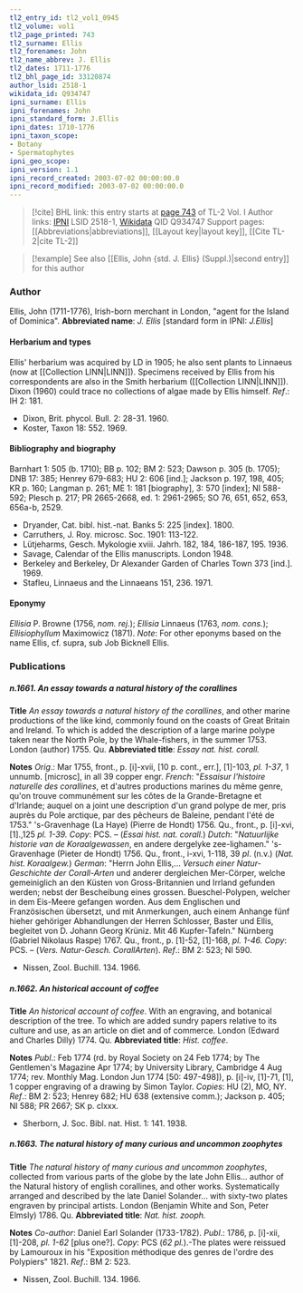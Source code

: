 ```yaml
---
tl2_entry_id: tl2_vol1_0945
tl2_volume: vol1
tl2_page_printed: 743
tl2_surname: Ellis
tl2_forenames: John
tl2_name_abbrev: J. Ellis
tl2_dates: 1711-1776
tl2_bhl_page_id: 33120874
author_lsid: 2518-1
wikidata_id: Q934747
ipni_surname: Ellis
ipni_forenames: John
ipni_standard_form: J.Ellis
ipni_dates: 1710-1776
ipni_taxon_scope: 
- Botany
- Spermatophytes
ipni_geo_scope: 
ipni_version: 1.1
ipni_record_created: 2003-07-02 00:00:00.0
ipni_record_modified: 2003-07-02 00:00:00.0
---
```


> [!cite] BHL link: this entry starts at [page 743](https://www.biodiversitylibrary.org/page/33120874) of TL-2 Vol. I
> Author links: [IPNI](https://www.ipni.org/a/2518-1) LSID 2518-1, [Wikidata](https://www.wikidata.org/wiki/Q934747) QID Q934747
> Support pages: [[Abbreviations|abbreviations]], [[Layout key|layout key]], [[Cite TL-2|cite TL-2]]

> [!example] See also [[Ellis, John {std. J. Ellis} (Suppl.)|second entry]] for this author

### Author

Ellis, John (1711-1776), Irish-born merchant in London, "agent for the Island of Dominica". 
**Abbreviated name**: *J. Ellis* \[standard form in IPNI: *J.Ellis*\]

#### Herbarium and types

Ellis' herbarium was acquired by LD in 1905; he also sent plants to Linnaeus (now at [[Collection LINN|LINN]]). Specimens received by Ellis from his correspondents are also in the Smith herbarium ([[Collection LINN|LINN]]). Dixon (1960) could trace no collections of algae made by Ellis himself.
*Ref*.: IH 2: 181.
- Dixon, Brit. phycol. Bull. 2: 28-31. 1960.
- Koster, Taxon 18: 552. 1969.

#### Bibliography and biography

Barnhart 1: 505 (b. 1710); BB p. 102; BM 2: 523; Dawson p. 305 (b. 1705); DNB 17: 385; Henrey 679-683; HU 2: 606 \[ind.\]; Jackson p. 197, 198, 405; KR p. 160; Langman p. 261; ME 1: 181 \[biography\], 3: 570 \[index\]; NI 588-592; Plesch p. 217; PR 2665-2668, ed. 1: 2961-2965; SO 76, 651, 652, 653, 656a-b, 2529.
- Dryander, Cat. bibl. hist.-nat. Banks 5: 225 \[index\]. 1800.
- Carruthers, J. Roy. microsc. Soc. 1901: 113-122.
- Lütjeharms, Gesch. Mykologie xviii. Jahrh. 182, 184, 186-187, 195. 1936.
- Savage, Calendar of the Ellis manuscripts. London 1948.
- Berkeley and Berkeley, Dr Alexander Garden of Charles Town 373 \[ind.\]. 1969.
- Stafleu, Linnaeus and the Linnaeans 151, 236. 1971.

#### Eponymy

*Ellisia* P. Browne (1756, *nom. rej.*); *Ellisia* Linnaeus (1763, *nom. cons.*); *Ellisiophyllum* Maximowicz (1871).
*Note*: For other eponyms based on the name Ellis, cf. supra, sub Job Bicknell Ellis.

### Publications

##### n.1661. An essay towards a natural history of the corallines

**Title**
*An essay towards a natural history of the corallines*, and other marine productions of the like kind, commonly found on the coasts of Great Britain and Ireland. To which is added the description of a large marine polype taken near the North Pole, by the Whale-fishers, in the summer 1753. London (author) 1755. Qu.
**Abbreviated title**: *Essay nat. hist. corall.*

**Notes**
*Orig*.: Mar 1755, front., p. \[i\]-xvii, \[10 p. cont., err.\], \[1\]-103, *pl. 1-37*, 1 unnumb. \[microsc\], in all 39 copper engr.
*French*: "*Essaisur l'histoire naturelle des corallines*, et d'autres productions marines du même genre, qu'on trouve communément sur les côtes de la Grande-Bretagne et d'Irlande; auquel on a joint une description d'un grand polype de mer, pris auprès du Pole arctique, par des pêcheurs de Baleine, pendant l'été de 1753." 's-Gravenhage (La Haye) (Pierre de Hondt) 1756. Qu., front., p. \[i\]-xvi, \[1\].,125 *pl. 1-39. Copy*: PCS. – (*Essai hist. nat. corall.*)
*Dutch*: "*Natuurlijke historie van de Koraalgewassen*, en andere dergelyke zee-lighamen." 's-Gravenhage (Pieter de Hondt) 1756. Qu., front., i-xvi, 1-118, 39 *pl*. (n.v.) (*Nat. hist. Koraalgew.*)
*German*: "Herrn John Ellis,... *Versuch einer Natur-Geschichte der Corall-Arten* und anderer dergleichen Mer-Cörper, welche gemeiniglich an den Küsten von Gross-Britannien und Irrland gefunden werden; nebst der Bescheibung eines grossen. Bueschel-Polypen, welcher in dem Eis-Meere gefangen worden. Aus dem Englischen und Französischen übersetzt, und mit Anmerkungen, auch einem Anhange fünf hieher gehöriger Abhandlungen der Herren Schlosser, Baster und Ellis, begleitet von D. Johann Georg Krüniz. Mit 46 Kupfer-Tafeln." Nürnberg (Gabriel Nikolaus Raspe) 1767. Qu., front., p. \[1\]-52, \[1\]-168, *pl. 1-46. Copy*: PCS. – (*Vers. Natur-Gesch. CorallArten*).
*Ref*.: BM 2: 523; NI 590.
- Nissen, Zool. Buchill. 134. 1966.

##### n.1662. An historical account of coffee

**Title**
*An historical account of coffee*. With an engraving, and botanical description of the tree. To which are added sundry papers relative to its culture and use, as an article on diet and of commerce. London (Edward and Charles Dilly) 1774. Qu.
**Abbreviated title**: *Hist. coffee*.

**Notes**
*Publ*.: Feb 1774 (rd. by Royal Society on 24 Feb 1774; by The Gentlemen's Magazine Apr 1774; by University Library, Cambridge 4 Aug 1774; rev. Monthly Mag.
London Jun 1774 \[50: 497-498\]), p. \[i\]-iv, \[1\]-71, \[1\], 1 copper engraving of a drawing by Simon Taylor. *Copies*: HU (2), MO, NY.
*Ref*.: BM 2: 523; Henrey 682; HU 638 (extensive comm.); Jackson p. 405; NI 588; PR 2667; SK p. clxxx.
- Sherborn, J. Soc. Bibl. nat. Hist. 1: 141. 1938.

##### n.1663. The natural history of many curious and uncommon zoophytes

**Title**
*The natural history of many curious and uncommon zoophytes*, collected from various parts of the globe by the late John Ellis... author of the Natural history of english corallines, and other works. Systematically arranged and described by the late Daniel Solander... with sixty-two plates engraven by principal artists. London (Benjamin White and Son, Peter Elmsly) 1786. Qu.
**Abbreviated title**: *Nat. hist. zooph.*

**Notes**
*Co-author*: Daniel Earl Solander (1733-1782).
*Publ*.: 1786, p. \[i\]-xii, \[1\]-208, *pl. 1-62* \[plus one?\]. *Copy*: PCS (*62 pl.*).-The plates were reissued by Lamouroux in his "Exposition méthodique des genres de l'ordre des Polypiers" 1821.
*Ref*.: BM 2: 523.
- Nissen, Zool. Buchill. 134. 1966.

